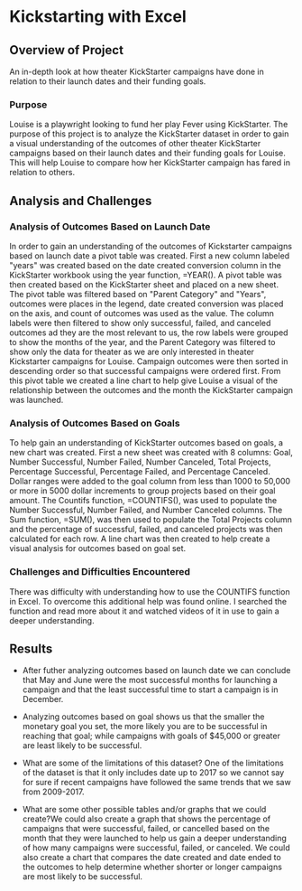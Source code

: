 # Kickstarting with Excel

## Overview of Project
An in-depth look at how theater KickStarter campaigns have done in relation to their launch dates and their funding goals.
### Purpose
Louise is a playwright looking to fund her play Fever using KickStarter.  The purpose of this project is to analyze the KickStarter dataset in order to gain a visual understanding of the outcomes of other theater KickStarter campaigns based on their launch dates and their funding goals for Louise.  This will help Louise to compare how her KickStarter campaign has fared in relation to others.
## Analysis and Challenges

### Analysis of Outcomes Based on Launch Date
In order to gain an understanding of the outcomes of Kickstarter campaigns based on launch date a pivot table was created.  First a new column labeled "years" was created based on the date created conversion column in the KickStarter workbook using the year function, =YEAR().  A pivot table was then created based on the KickStarter sheet and placed on a new sheet.  The pivot table was filtered based on "Parent Category" and "Years", outcomes were places in the legend, date created conversion was placed on the axis, and count of outcomes was used as the value.  The column labels were then filtered to show only successful, failed, and canceled outcomes ad they are the most relevant to us, the row labels were grouped to show the months of the year, and the Parent Category was filtered to show only the data for theater as we are only interested in theater Kickstarter campaigns for Louise.  Campaign outcomes were then sorted in descending order so that successful campaigns were ordered first.  From this pivot table we created a line chart to help give Louise a visual of the relationship between the outcomes and the month the KickStarter campaign was launched.
### Analysis of Outcomes Based on Goals
To help gain an understanding of KickStarter outcomes based on goals, a new chart was created.  First a new sheet was created with 8 columns: Goal, Number Successful, Number Failed, Number Canceled, Total Projects, Percentage Successful, Percentage Failed, and Percentage Canceled. Dollar ranges were added to the goal column from less than 1000 to 50,000 or more in 5000 dollar increments to group projects based on their goal amount.  The Countifs function, =COUNTIFS(), was used to populate the Number Successful, Number Failed, and Number Canceled columns.  The Sum function, =SUM(), was then used to populate the Total Projects column and the percentage of successful, failed, and canceled projects was then calculated for each row.  A line chart was then created to help create a visual analysis for outcomes based on goal set.
### Challenges and Difficulties Encountered
There was difficulty with understanding how to use the COUNTIFS function in Excel.  To overcome this additional help was found online.  I searched the function and read more about it and watched videos of it in use to gain a deeper understanding.
## Results

- After futher analyzing outcomes based on launch date we can conclude that May and June were the most successful months for launching a campaign and that the least successful time to start a campaign is in December.

- Analyzing outcomes based on goal shows us that the smaller the monetary goal you set, the more likely you are to be successful in reaching that goal; while campaigns with goals of $45,000 or greater are least likely to be successful.

- What are some of the limitations of this dataset? One of the limitations of the dataset is that it only includes date up to 2017 so we cannot say for sure if recent campaigns have followed the same trends that we saw from 2009-2017.  

- What are some other possible tables and/or graphs that we could create?We could also create a graph that shows the percentage of campaigns that were successful, failed, or cancelled based on the month that they were launched to help us gain a deeper understanding of how many campaigns were successful, failed, or canceled.  We could also create a chart that compares the date created and date ended to the outcomes to help determine whether shorter or longer campaigns are most likely to be successful.
